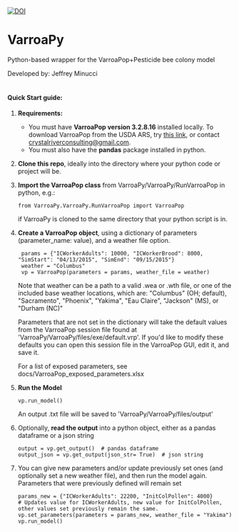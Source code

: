 [![DOI](https://zenodo.org/badge/DOI/10.5281/zenodo.3550199.svg)](https://doi.org/10.5281/zenodo.3550199)


# VarroaPy
Python-based wrapper for the VarroaPop+Pesticide bee colony model

Developed by: Jeffrey Minucci
<br><br>

#### Quick Start guide: 

1. **Requirements:** 
    * You must have **VarroaPop version 3.2.8.16** installed locally. To download VarroaPop from the USDA ARS, try [this link](https://www.ars.usda.gov/research/software/download/?softwareid=75), or contact crystalriverconsulting@gmail.com.
    * You must also have the **pandas** package installed in python.


2. **Clone this repo**, ideally into the directory where your python code or project will be.

3.  **Import the VarroaPop class** from  VarroaPy/VarroaPy/RunVarroaPop in python,
    e.g.:
    
        from VarroaPy.VarroaPy.RunVarroaPop import VarroaPop
    
    
    if VarroaPy is cloned to the same directory that your python script is     in.
    
4. **Create a VarroaPop object**, using a dictionary of parameters (parameter_name: value), and a weather file option.


        params = {"ICWorkerAdults": 10000, "ICWorkerBrood": 8000, "SimStart": "04/13/2015", "SimEnd": "09/15/2015"}
        weather = "Columbus"
        vp = VarroaPop(parameters = params, weather_file = weather)
     
    Note that weather can be a path to a valid .wea or .wth file, or one of the included base weather locations, which are:    "Columbus" (OH; default), "Sacramento", "Phoenix", "Yakima", "Eau Claire", "Jackson" (MS), or "Durham (NC)"
    
    Parameters that are not set in the dictionary will take the default values from the VarroaPop session file found at 'VarroaPy/VarroaPy/files/exe/default.vrp'. If you'd like to modify these defaults you can open this session file in the VarroaPop GUI, edit it, and save it.
    
    For a list of exposed parameters, see docs/VarroaPop_exposed_parameters.xlsx


5. **Run the Model** 
    ```
    vp.run_model()
    ```
    An output .txt file will be saved to 'VarroaPy/VarroaPy/files/output'

6. Optionally, **read the output** into a python object, either as a pandas dataframe or a json string
    ```
    output = vp.get_output()  # pandas dataframe
    output_json = vp.get_output(json_str= True)  # json string
    ```
    
7. You can give new parameters and/or update previously set ones (and optionally set a new weather file), and then run the model again. Parameters that were previously defined will remain set

    ```
    params_new = {"ICWorkerAdults": 22200, "InitColPollen": 4000}
    # Updates value for ICWorkerAdults, new value for InitColPollen, other values set previously remain the same.
    vp.set_parameters(parameters = params_new, weather_file = "Yakima")
    vp.run_model()
    ```
